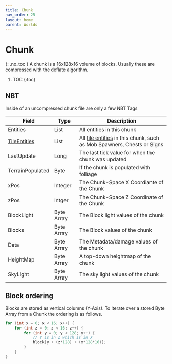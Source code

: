 ```yaml
---
title: Chunk
nav_order: 25
layout: home
parent: Worlds
---
```


# Chunk
{: .no_toc }
A chunk is a 16x128x16 volume of blocks. Usually these are compressed with the deflate algorithm.

1. TOC
{:toc}

## NBT
Inside of an uncompressed chunk file are only a few NBT Tags

| Field    | Type     | Description                           |
| -------- | -------- | ------------------------------------- |
| Entities | List     | All entities in this chunk |
| [TileEntities](../general/tileentities) | List | All [tile entities](../general/tileentities) in this chunk, such as Mob Spawners, Chests or Signs |
| LastUpdate | Long | The last tick value for when the chunk was updated |
| TerrainPopulated | Byte | If the chunk is populated with folliage |
| xPos | Integer | The Chunk-Space X Coordiante of the Chunk |
| zPos | Intger | The Chunk-Space Z Coordinate of the Chunk |
| BlockLight | Byte Array | The Block light values of the chunk |
| Blocks | Byte Array | The Block values of the chunk |
| Data | Byte Array | The Metadata/damage values of the chunk |
| HeightMap | Byte Array | A top-down heightmap of the chunk |
| SkyLight | Byte Array | The sky light values of the chunk |

## Block ordering
Blocks are stored as vertical columns (Y-Axis). To iterate over a stored Byte Array from a Chunk the ordering is as follows.
```c
for (int x = 0; x < 16; x++) {
    for (int z = 0; z < 16; z++) {
        for (int y = 0; y < 128; y++) {
            // Y is in Z which is in X
            block[y + (z*128) + (x*128*16)];
        }
    }
}
```